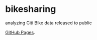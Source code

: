 # bikesharing
analyzing Citi Bike data released to public



[GitHub Pages](https://public.tableau.com/app/profile/hammad.mohammad/viz/CheckoutTimesbyGender_16369427857060/CheckoutTimesbyGender?publish=yes).
